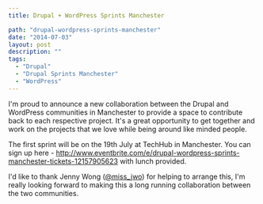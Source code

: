 ```yaml
---
title: Drupal + WordPress Sprints Manchester

path: "drupal-wordpress-sprints-manchester"
date: "2014-07-03"
layout: post
description: ""
tags:
  - "Drupal"
  - "Drupal Sprints Manchester"
  - "WordPress"
---
```

I'm proud to announce a new collaboration between the Drupal and WordPress communities in Manchester to provide a space to contribute back to each respective project. It's a great opportunity to get together and work on the projects that we love while being around like minded people.

The first sprint will be on the 19th July at TechHub in Manchester. You can sign up here - http://www.eventbrite.com/e/drupal-wordpress-sprints-manchester-tickets-12157905623 with lunch provided.

I'd like to thank Jenny Wong ([@miss_jwo](https://twitter.com/miss_jwo)) for helping to arrange this, I'm really looking forward to making this a long running collaboration between the two communities.

